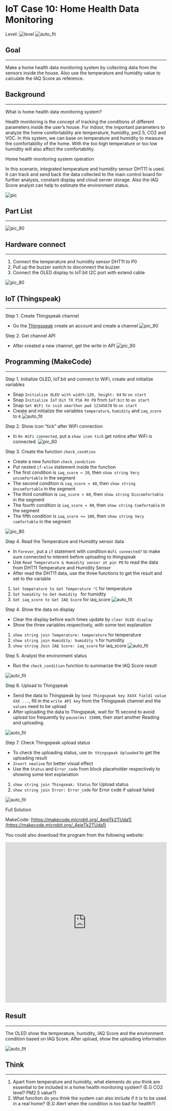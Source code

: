 # IoT Case 10: Home Health Data Monitoring

Level: ![level](images/level4.png)
![auto_fit](images/Case10/intro.png)<P>

## Goal
<HR>

Make a home health data monitoring system by collecting data from the sensors inside the house. Also use the temperature and humidity value to calculate the IAQ Score as reference.<BR><P>

## Background
<HR>

<span id="subtitle">What is home health data monitoring system?</span><BR><P>
Health monitoring is the concept of tracking the conditions of different parameters inside the user’s house. For indoor, the important parameters to analyze the home comfortability are temperature, humidity, pm2.5, CO2 and VOC. In this system, we can base on temperature and humidity to measure the comfortability of the home. With the too high temperature or too low humidity will also affect the comfortability.<BR><P>

<span id="subtitle">Home health monitoring system operation</span><BR><P>
In this scenario, integrated temperature and humidity sensor DHT11 is used. It can track and send back the data collected to the main control board for further analysis, constant display and cloud server storage. Also the IAQ Score analyst can help to estimate the environment status.<BR><P>


![pic](images/Case10/Case10_flowchart.png)<P>

## Part List
<HR>

![pic_90](images/Case10/Case10_parts.png)<P>



## Hardware connect
<HR>

1. Connect the temperature and humidity sensor DHT11 to P0
2. Pull up the buzzer switch to disconnect the buzzer
3. Connect the OLED display to IoT:bit I2C port with extend cable


![pic_80](images/Case10/Case10_hardware.png)<P>

## IoT (Thingspeak)
<HR>

<span id="subtitle">Step 1. Create Thingspeak channel</span><BR><P>
* Go the [Thingspeak](https://thingspeak.com) create an account and create a channel
![pic_90](images/Case10/Case10_p1.png)<P>

<span id="subtitle">Step 2. Get channel API</span><BR><P>
* After created a new channel, get the write in API
![pic_90](images/Case10/Case10_p2.png)<P>


## Programming (MakeCode)
<HR>

<span id="subtitle">Step 1. Initialize OLED, IoT:bit and connect to WiFi, create and initialize variables</span><BR><P>

* Snap `Initialize OLED with width:128, height: 64` to `on start`
* Snap `Initialize IoT:bit TX P16 RX P8` from `IoT:bit` to `on start`
* Snap `Set WiFi to ssid smarthon pwd 12345678` to `on start`
* Create and initialize the variables `temperature`, `humidity` and `iaq_score` to `0`
![auto_fit](images/Case10/Case10_p3.png)<P>

<span id="subtitle">Step 2. Show icon “tick” after WiFi connection</span><BR><P>
* In `On WiFi connected`, put a `show icon tick` get notice after WiFi is connected.
![pic_60](images/Case10/Case10_p4.png)<P>

<span id="subtitle">Step 3. Create the function `check_condtion`</span><BR><P>
* Create a new function `check_condition`
* Put nested `if-else` statement inside the function
* The first condition is `iaq_score < 20`, then `show string Very uncomfortable` in the segment
* The second condition is `iaq_score < 40`, then `show string Uncomfortable` in the segment
* The third condition is `iaq_score < 60`, then `show string Discomfortable` in the segment
* The fourth condition is `iaq_score < 80`, then `show string Comfortable` in the segment
* The fifth condition is `iaq_score <= 100`, then `show string Very comfortable` in the segment

![pic_80](images/Case10/Case10_p5.png)<P>

<span id="subtitle">Step 4. Read the Temperature and Humidity sensor data</span><BR><P>
* In `Forever`, put a `if` statement with condition `WiFi connected?` to make sure connected to interent before uploading to thingspeak
* Use `Read Temperature & Humidity sensor at pin P0` to read the data from DHT11 Temperature and Humidity Sensor
* After read the DHT11 data, use the three functions to get the result and set to the variable
1. `Set temperature to Get Temperature °C` for temperature
2. `Set humidity to Get Humidity ` for humidity
3. `Set iaq_score to Get IAQ Score` for iaq_score
![auto_fit](images/Case10/Case10_p6.png)<P>

<span id="subtitle">Step 4. Show the data on display</span><BR><P>
* Clear the display before each times update by `clear OLED display`
* Show the three variables respectively, with some text explanation 
1. `show string join Temperature: temperature` for temperature
2. `show string join Humidity: humidity %` for humidity
3. `show string Join IAQ Score: iaq_score` for iaq_score
![auto_fit](images/Case10/Case10_p7.png)<P>

<span id="subtitle">Step 5. Analyst the environment status</span><BR><P>
* Run the `check_condition` function to summarize the IAQ Score result

![auto_fit](images/Case10/Case10_p8.png)<P>

<span id="subtitle">Step 6. Upload to Thingspeak</span><BR><P>
* Send the data to Thingspeak by `Send Thingspeak key XXXX field1 value XXX ...`, fill in the `write API key` from the Thingspeak channel and the `values` need to be upload
* After uploading the data to Thingspeak, wait for 15 second to avoid upload too frequently by `pause(ms) 15000`, then start another Reading and uploading.

![auto_fit](images/Case10/Case10_p9.png)<P>


<span id="subtitle">Step 7. Check Thingspeak upload status</span><BR><P>
* To check the uploading status, use `On thingspeak Uploaded` to get the uploading result
* `Insert newline` for better visual effect
* Use the `Status` and `Error_code` from block placeholder respectively to showing some text explanation
1. `show string join Thingseak: Status` for Upload status
2. `show string join Error: Error_code` for Error code if upload failed

![auto_fit](images/Case10/Case10_p10.png)<P>


<span id="subtitle">Full Solution<BR><P>

MakeCode: [https://makecode.microbit.org/_4eieTk2TUda1](https://makecode.microbit.org/_4eieTk2TUda1)<BR><P>
You could also download the program from the following website:<BR>
<iframe src="https://makecode.microbit.org/#pub:_4eieTk2TUda1" width="100%" height="500" frameborder="0"></iframe>





## Result
<HR>

The OLED show the temperature, humidity, IAQ Score and the environment condition based on IAQ Score. After upload, show the uploading information
<P>

![auto_fit](images/Case10/Case10_result.gif)<P>


## Think
<HR>

1. Apart from temperature and humidity, what elements do you think are essential to be included in a home health monitoring system? (E.G CO2 level? PM2.5 value?)
2. What function do you think the system can also include if it is to be used in a real home? (E.G Alert when the condition is too bad for health?)
